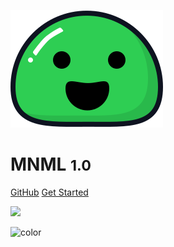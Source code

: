 <!-- _coverpage.md -->
![logo](_media/icon.svg)
# MNML <small>1.0</small>

[GitHub](https://github.com/docsifyjs/docsify/)
[Get Started](#quick-start)

<!-- background image -->

![](_media/bg.gif)

<!-- background color -->

![color](#f0f0f0)
